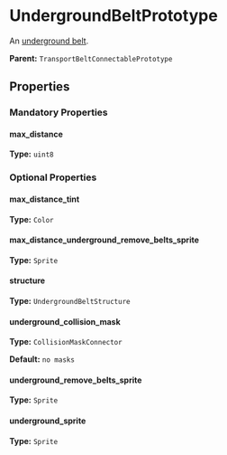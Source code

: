 # UndergroundBeltPrototype

An [underground belt](https://wiki.factorio.com/Underground_belt).

**Parent:** `TransportBeltConnectablePrototype`

## Properties

### Mandatory Properties

#### max_distance

**Type:** `uint8`



### Optional Properties

#### max_distance_tint

**Type:** `Color`



#### max_distance_underground_remove_belts_sprite

**Type:** `Sprite`



#### structure

**Type:** `UndergroundBeltStructure`



#### underground_collision_mask

**Type:** `CollisionMaskConnector`



**Default:** `no masks`

#### underground_remove_belts_sprite

**Type:** `Sprite`



#### underground_sprite

**Type:** `Sprite`



